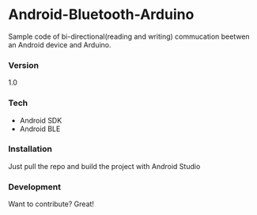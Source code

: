 # Android-Bluetooth-Arduino

Sample code of bi-directional(reading and writing) commucation beetwen an Android device and Arduino.
### Version
1.0

### Tech
* Android SDK
* Android BLE

### Installation

Just pull the repo and build the project with Android Studio

### Development
Want to contribute? Great!
